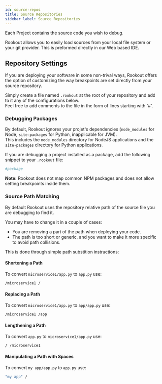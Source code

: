```yaml
---
id: source-repos
title: Source Repositories
sidebar_label: Source Repositories
---
```


Each Project contains the source code you wish to debug.

Rookout allows you to easily load sources from your local file system or your git provider.  This is preformed directly in our Web based IDE.

## Repository Settings

If you are deploying your software in some non-trival ways, Rookout offers the option of customizing the way breakpoints are set directly from your source repository.

Simply create a file named `.rookout` at the root of your repository and add to it any of the configurations below.  
Feel free to add comments to the file in the form of lines starting with '#'.

### Debugging Packages

By default, Rookout ignores your projet's dependencies (`node_modules` for Node, `site-packages` for Python, inapplicable for JVM).  
This includes the `node_modules` directory for NodeJS applications and the `site-packages` directory for Python applications.

If you are debugging a project installed as a package, add the following snippet to your `.rookout` file:

```python
#package
```

**Note:** Rookout does not map common NPM packages and does not allow setting breakpoints inside them.

### Source Path Matching

By default Rookout uses the repository relative path of the source file you are debugging to find it.

You may have to change it in a couple of cases:
- You are removing a part of the path when deploying your code.
- The path is too short or generic, and you want to make it more specific to avoid path collisions.

This is done through simple path substition instructions:

#### Shortening a Path

To convert `microservice1/app.py` to `app.py` use:
```bash
/microservice1 /
```

#### Replacing a Path

To convert `microservice1/app.py` to `app/app.py` use:
```bash
/microservice1 /app
```

#### Lengthening a Path

To convert `app.py` to `microservice1/app.py` use:
```bash
/ /microservice1
```

#### Manipulating a Path with Spaces

To convert `my app/app.py` to `app.py` use:
```bash
"my app" /
```
